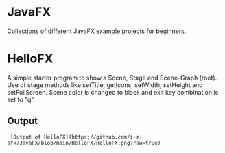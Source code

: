 # JavaFX

Collections of different JavaFX example projects for beginners.

# HelloFX

A simple starter program to show a Scene, Stage and Scene-Graph (root).
Use of stage methods like setTitle, getIcons, setWidth, setHeight and setFullScreen.
Scene color is changed to black and exit key combination is set to "q".

## Output

     [Output of HelloFX](https://github.com/i-m-afk/JavaFX/blob/main/HelloFX/HelloFX.png?raw=true)
